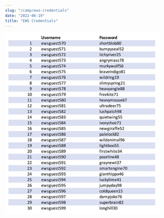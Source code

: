 ```yaml
---
slug: "/camp/ews-credentials"
date: "2022-06-19"
title: "EWS Credentials"
---
```

![credentials](./EWS_Guest_Accounts.jpg)